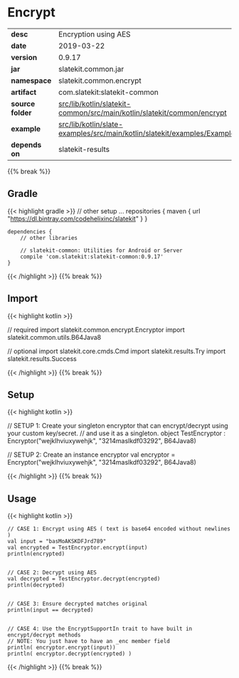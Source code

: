 
# Encrypt

<table class="table table-striped table-bordered">
  <tbody>
    <tr>
      <td><strong>desc</strong></td>
      <td>Encryption using AES</td>
    </tr>
    <tr>
      <td><strong>date</strong></td>
      <td>2019-03-22</td>
    </tr>
    <tr>
      <td><strong>version</strong></td>
      <td>0.9.17</td>
    </tr>
    <tr>
      <td><strong>jar</strong></td>
      <td>slatekit.common.jar</td>
    </tr>
    <tr>
      <td><strong>namespace</strong></td>
      <td>slatekit.common.encrypt</td>
    </tr>
    <tr>
      <td><strong>artifact</strong></td>
      <td>com.slatekit:slatekit-common</td>
    </tr>
    <tr>
      <td><strong>source folder</strong></td>
      <td><a href="https://github.com/code-helix/slatekit/tree/master/src/lib/kotlin/slatekit-common/src/main/kotlin/slatekit/common/encrypt" class="url-ch">src/lib/kotlin/slatekit-common/src/main/kotlin/slatekit/common/encrypt</a></td>
    </tr>
    <tr>
      <td><strong>example</strong></td>
      <td><a href="https://github.com/code-helix/slatekit/tree/master/src/lib/kotlin/slatekit-examples/src/main/kotlin/slatekit/examples/Example_Encryptor.kt" class="url-ch">src/lib/kotlin/slate-examples/src/main/kotlin/slatekit/examples/Example_Encryptor.kt</a></td>
    </tr>
    <tr>
      <td><strong>depends on</strong></td>
      <td> slatekit-results</td>
    </tr>
  </tbody>
</table>
{{% break %}}

## Gradle
{{< highlight gradle >}}
    // other setup ...
    repositories {
        maven { url  "https://dl.bintray.com/codehelixinc/slatekit" }
    }

    dependencies {
        // other libraries

        // slatekit-common: Utilities for Android or Server
        compile 'com.slatekit:slatekit-common:0.9.17'
    }

{{< /highlight >}}
{{% break %}}

## Import
{{< highlight kotlin >}}


// required 
import slatekit.common.encrypt.Encryptor
import slatekit.common.utils.B64Java8


// optional 
import slatekit.core.cmds.Cmd
import slatekit.results.Try
import slatekit.results.Success



{{< /highlight >}}
{{% break %}}

## Setup
{{< highlight kotlin >}}



  // SETUP 1: Create your singleton encryptor that can encrypt/decrypt using your custom key/secret.
  // and use it as a singleton.
  object TestEncryptor : Encryptor("wejklhviuxywehjk", "3214maslkdf03292", B64Java8)


  // SETUP 2: Create an instance encryptor
  val encryptor = Encryptor("wejklhviuxywehjk", "3214maslkdf03292", B64Java8)

  


{{< /highlight >}}
{{% break %}}

## Usage
{{< highlight kotlin >}}


    // CASE 1: Encrypt using AES ( text is base64 encoded without newlines )
    val input = "basMoAKSKDFJrd789"
    val encrypted = TestEncryptor.encrypt(input)
    println(encrypted)


    // CASE 2: Decrypt using AES
    val decrypted = TestEncryptor.decrypt(encrypted)
    println(decrypted)


    // CASE 3: Ensure decrypted matches original
    println(input == decrypted)


    // CASE 4: Use the EncryptSupportIn trait to have built in encrypt/decrypt methods
    // NOTE: You just have to have an _enc member field
    println( encryptor.encrypt(input))
    println( encryptor.decrypt(encrypted) )
    

{{< /highlight >}}
{{% break %}}

